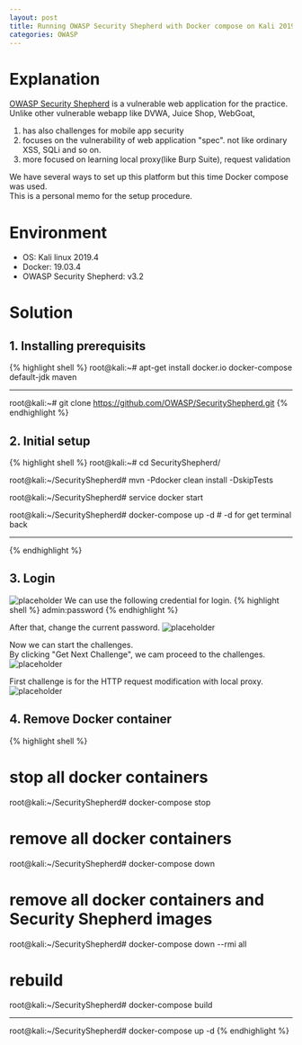 ```yaml
---
layout: post
title: Running OWASP Security Shepherd with Docker compose on Kali 2019.4
categories: OWASP
---
```

# Explanation
<a href="https://github.com/OWASP/SecurityShepherd">OWASP Security Shepherd</a> is a vulnerable web application for the practice.<br>
Unlike other vulnerable webapp like DVWA, Juice Shop, WebGoat,
1. has also challenges for mobile app security 
2. focuses on the vulnerability of web application "spec". not like ordinary XSS, SQLi and so on.
3. more focused on learning local proxy(like Burp Suite), request validation

We have several ways to set up this platform but this time Docker compose was used.<br>
This is a personal memo for the setup procedure.

# Environment
* OS: Kali linux 2019.4
* Docker: 19.03.4
* OWASP Security Shepherd: v3.2

# Solution
## 1. Installing prerequisits
{% highlight shell %}
root@kali:~# apt-get install docker.io docker-compose default-jdk maven

---

root@kali:~# git clone https://github.com/OWASP/SecurityShepherd.git
{% endhighlight %}

## 2. Initial setup
{% highlight shell %}
root@kali:~# cd SecurityShepherd/

root@kali:~/SecurityShepherd# mvn -Pdocker clean install -DskipTests

root@kali:~/SecurityShepherd# service docker start

root@kali:~/SecurityShepherd# docker-compose up -d # -d for get terminal back

---
{% endhighlight %}

## 3. Login
![placeholder](https://inar1.github.io/public/images/2019-12-17/2019-12-17-15-06-15.png)
We can use the following credential for login.
{% highlight shell %}
admin:password
{% endhighlight %}

After that, change the current password.
![placeholder](https://inar1.github.io/public/images/2019-12-17/2019-12-17-15-06-43.png)

Now we can start the challenges.<br>
By clicking "Get Next Challenge", we cam proceed to the challenges.
![placeholder](https://inar1.github.io/public/images/2019-12-17/2019-12-17-14-52-30.png)

First challenge is for the HTTP request modification with local proxy.
![placeholder](https://inar1.github.io/public/images/2019-12-17/2019-12-17-15-25-29.png)

## 4. Remove Docker container
{% highlight shell %}
# stop all docker containers
root@kali:~/SecurityShepherd# docker-compose stop

# remove all docker containers
root@kali:~/SecurityShepherd# docker-compose down

# remove all docker containers and Security Shepherd images
root@kali:~/SecurityShepherd# docker-compose down --rmi all

# rebuild
root@kali:~/SecurityShepherd# docker-compose build

---

root@kali:~/SecurityShepherd# docker-compose up -d
{% endhighlight %}
